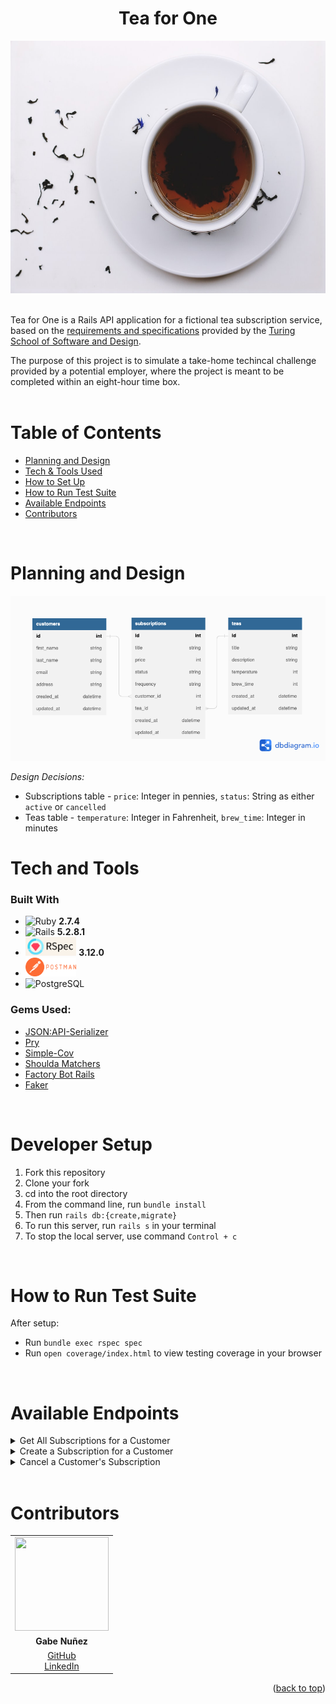 <div align="center">
  <h1>Tea for One</h1>
  <div align="center"><img src="docs/images/tea_cup.jpeg" alt="Single Cup of Tea" class="center" width="540" height="404"></div>
</div>
<br>

Tea for One is a Rails API application for a fictional tea subscription service, based on the [requirements and specifications](https://mod4.turing.edu/projects/take_home/take_home_be) provided by the [Turing School of Software and Design](https://turing.edu/).
<br>

The purpose of this project is to simulate a take-home techincal challenge provided by a potential employer, where the project is meant to be completed within an eight-hour time box.
<br>
<br>

# Table of Contents
- [Planning and Design](#planning-and-design)
- [Tech & Tools Used](#tech-and-tools)
- [How to Set Up](#how-to-set-up)
- [How to Run Test Suite](#how-to-run-test-suite)
- [Available Endpoints](#available-endpoints)
- [Contributors](#contributors)
<br>
    
# Planning and Design

<img src="docs/images/schema_design.png" alt="database schema" class="center" width="auto" height=auto>

<br>

*Design Decisions:*
* Subscriptions table - `price`: Integer in pennies, `status`: String as either `active` or `cancelled`
* Teas table - `temperature`: Integer in Fahrenheit, `brew_time`: Integer in minutes

# Tech and Tools
### Built With
  - ![Ruby](https://img.shields.io/badge/Ruby-CC342D?style=for-the-badge&logo=ruby&logoColor=white) **2.7.4**
  - ![Rails](https://img.shields.io/badge/Ruby_on_Rails-CC0000?style=for-the-badge&logo=ruby-on-rails&logoColor=white) **5.2.8.1**
  - <img src="docs/images/rspec_badge.png" alt="RSpec" height="30"> **3.12.0**
  - <img src="docs/images/postman_badge.png" alt="Postman" height="30">
  - ![PostgreSQL](https://img.shields.io/badge/PostgreSQL-316192?style=for-the-badge&logo=postgresql&logoColor=white)

### Gems Used:
  - [JSON:API-Serializer](https://github.com/jsonapi-serializer/jsonapi-serializer)
  - [Pry](https://github.com/pry/pry-rails)
  - [Simple-Cov](https://github.com/simplecov-ruby/simplecov)
  - [Shoulda Matchers](https://github.com/thoughtbot/shoulda-matchers)
  - [Factory Bot Rails](https://github.com/thoughtbot/factory_bot_rails)
  - [Faker](https://github.com/faker-ruby/faker)
<br>

# Developer Setup
<ol>
  <li>Fork this repository</li>
  <li>Clone your fork</li>
  <li>cd into the root directory</li>
  <li>From the command line, run <code>bundle install</code></li>
  <li>Then run <code>rails db:{create,migrate}</code></li>
  <li>To run this server, run <code>rails s</code> in your terminal</li>
  <li>To stop the local server, use command <code>Control + c</code></li>
</ol>
<br>

# How to Run Test Suite
  After setup:
  <ul>
    <li>Run <code>bundle exec rspec spec</code></li>
    <li>Run <code>open coverage/index.html</code> to view testing coverage in your browser</li>
  </ul>
<br>

# Available Endpoints
<details close>
<summary>Get All Subscriptions for a Customer</summary>
<br>

Returns all subscriptions for a given customer, both active and cancelled status
<br>

Request: <br>
```
GET /api/v1/customers/1/subscriptions
```

Sample JSON Response: <br>
```json
{
    "data": {
        {
            "id": "2",
            "type": "subscription",
            "attributes": {
                "title": "Platinum Plan",
                "price": 3500,
                "status": "cancelled",
                "frequency": "weekly",
                "customer_id": 1,
                "tea_id": 3
            }
        },
        {
            "id": "2",
            "type": "subscription",
            "attributes": {
                "title": "Platinum Plan",
                "price": 3500,
                "status": "cancelled",
                "frequency": "weekly",
                "customer_id": 1,
                "tea_id": 2
            }
        },
        {...},
    ]
}
```
  
</details>

<details close>
<summary>Create a Subscription for a Customer</summary><br>
Creates a subscription for a customer with a specific tea

Request: <br>
```
POST /api/v1/customers/1/subscriptions
```

JSON Request Body: <br>
```json
{
    "title": "Gold Plan",
    "price": 2500,
    "status": "active",
    "frequency": "bi-weekly",
    "customer_id": "1",
    "tea_id": 4
}
```

Sample JSON Response: <br>
```json
{
    "data": "Subscription added successfully!"
}
```

</details>

<details close>
<summary>Cancel a Customer's Subscription</summary><br>
Cancels a subscription by updating the status from active to cancelled

Request: <br>
```
PATCH /api/v1/customers/1/subscriptions/2
```

JSON Request Body: <br>
```json
{
    "title": "Platinum Plan",
    "price": 3500,
    "status": "cancelled",
    "frequency": "weekly",
    "customer_id": 1,
    "tea_id": 2
}
```

Sample JSON Response: <br>
```json
{
    "data": {
        "id": "2",
        "type": "subscription",
        "attributes": {
            "title": "Platinum Plan",
            "price": 3500,
            "status": "cancelled",
            "frequency": "weekly",
            "customer_id": 1,
            "tea_id": 2
        }
    }
}
```
</details>

<br>

# Contributors

<table>
  <tr>
    <td><img src="https://avatars.githubusercontent.com/u/108249540?v=4" width=150px height=150px></td>
  </tr>
  <tr>
    <td>
    <div align="center"><strong>Gabe Nuñez</strong></td></div>
  </tr>
  <tr>
    <td>
      <div align="center"><a href="https://github.com/MisterJackpots">GitHub</a><br>
      <a href="https://www.linkedin.com/in/gabriel-c-nunez/">LinkedIn</a></div>
    </td>
  </tr>
</table>

<p align="right">(<a href="#top">back to top</a>)</p>